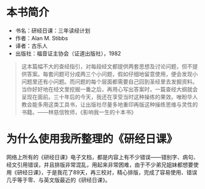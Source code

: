 # 本书简介

- 书名：研经日课：三年读经计划
- 作者：Alan M. Stibbs
- 译者：古乐人
- 出版社：福音证主协会（证道出版社），1982

> 这本篇幅不大的查经指引，对每段经文都提供两套思想及讨论问题，但不提供答案。每套问题可分成两三个小问题，假如仔细地留意使用，便会发现小问题里还有小问题。而问题的每个层面都需要自己回到圣经里去发掘资料。当你好好地在经文里挖掘一番之后，再用心写出答案时，一篇查经大纲就会呈现在面前。三十年后的今天，我还在享受当时这种操练的果效。唯盼华人教会能多用这类工具书，让出版社尽量多地重印再版这种操练思维与灵性的书籍。——林慈信牧师，《影响我一生的十本书》

# 为什么使用我所整理的《研经日课》

网络上所有的《研经日课》电子文档，都是内容上有不少错误——错别字、病句、经文引用错误，并且排版非常混乱，用起来非常困难，由于不少弟兄姐妹都想要使用《研经日课》，于是我花了89天，再三校对，精心排版，完成了容易使用、错误几乎等于零、与英文版最近的《研经日课》。